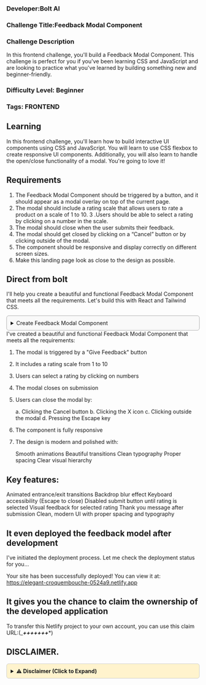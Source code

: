 ### Developer:Bolt AI
### Challenge Title:Feedback Modal Component

###  Challenge Description
In this frontend challenge, you'll build a Feedback Modal Component. 
This challenge is perfect for you if you've been learning CSS and JavaScript and are looking to practice
what you've learned by building something new and beginner-friendly.

### Difficulty Level: Beginner

### Tags: FRONTEND

## Learning
In this frontend challenge, you'll learn how to build interactive UI components using CSS and JavaScript. 
You will learn to use CSS flexbox to create responsive UI components. Additionally, you will also learn to 
handle the open/close functionality of a modal. You're going to love it!

## Requirements
1. The Feedback Modal Component should be triggered by a button, and it should appear as a modal overlay on top of the current page.
2. The modal should include a rating scale that allows users to rate a product on a scale of 1 to 10.
3 .Users should be able to select a rating by clicking on a number in the scale.
4. The modal should close when the user submits their feedback.
5. The modal should get closed by clicking on a “Cancel” button or by clicking outside of the modal.
6. The component should be responsive and display correctly on different screen sizes.
7. Make this landing page look as close to the design as possible.
## Direct from bolt 

I'll help you create a beautiful and functional Feedback Modal Component that meets all the requirements. Let's build this with React and Tailwind CSS.

<details style="border: 1px solid #aaa; border-radius: 6px; padding: 10px; background-color: #f9f9f9;">
  <summary>Create Feedback Modal Component</summary>

  1. create src/components/FeedbackModal.tsx
  2. create src/App.tsx
  3. Start application
  ```
    npm run dev
  ```

</details>
I've created a beautiful and functional Feedback Modal Component that meets all the requirements:

1. The modal is triggered by a "Give Feedback" button
 
2. It includes a rating scale from 1 to 10
 
3. Users can select a rating by clicking on numbers
 
4. The modal closes on submission
 
5. Users can close the modal by:
   
     a. Clicking the Cancel button
     b. Clicking the X icon
     c. Clicking outside the modal
     d. Pressing the Escape key
 6. The component is fully responsive
    
 7. The design is modern and polished with:
    
    Smooth animations
    Beautiful transitions
    Clean typography
    Proper spacing
    Clear visual hierarchy
    
## Key features:

Animated entrance/exit transitions
Backdrop blur effect
Keyboard accessibility (Escape to close)
Disabled submit button until rating is selected
Visual feedback for selected rating
Thank you message after submission
Clean, modern UI with proper spacing and typography

## It even deployed the feedback model after development
I've initiated the deployment process. Let me check the deployment status for you...

Your site has been successfully deployed! You can view it at: https://elegant-croquembouche-0524a9.netlify.app
## It gives you the chance to claim the ownership of the developed application
To transfer this Netlify project to your own account, you can use  this claim URL:(_*****+++++++******)

## DISCLAIMER.
<details style="border: 1px solid #ccc; border-radius: 6px; padding: 10px; background-color: #fff3cd;">
  <summary><strong>⚠️ Disclaimer (Click to Expand)</strong></summary>
  <br>
  The React + Tailwind CSS version of this project was generated using <a href="https://bolt.ai" target="_blank">Bolt</a>, an AI software agent.

  While the code works and follows standard practices, it may not perfectly match manual, human-crafted patterns in every scenario.

  Please review and test the code thoroughly before using it in any production environment.
</details>

